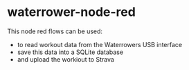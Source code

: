# waterrower-node-red

This node red flows can be used: 
- to read workout data from the Waterrowers USB interface
- save this data into a SQLite database
- and upload the workiout to Strava 

